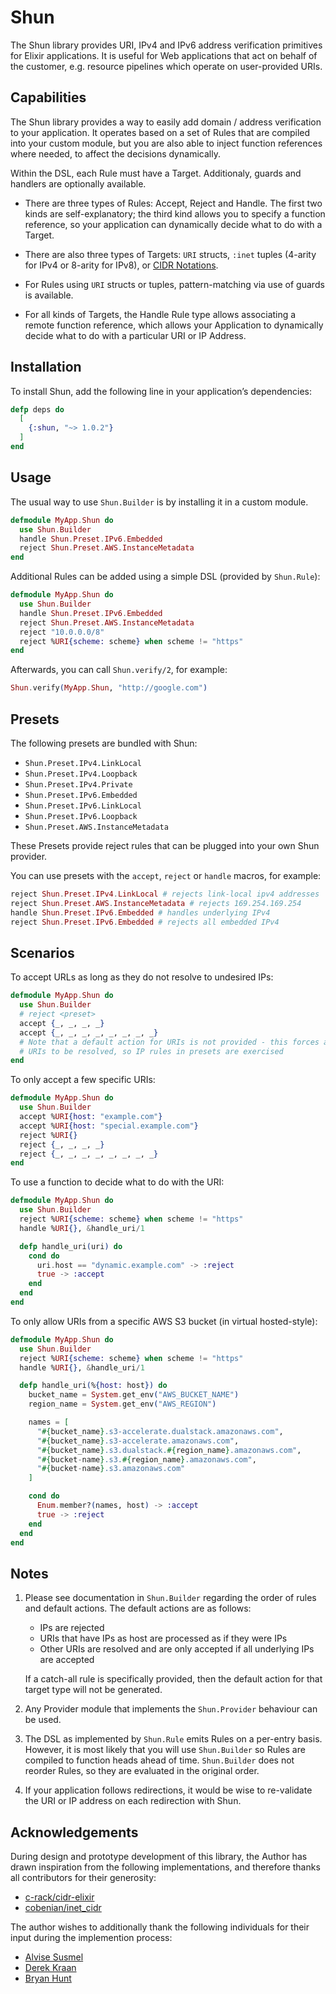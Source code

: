 # Shun

The Shun library provides URI, IPv4 and IPv6 address verification primitives for Elixir applications. It is useful for Web applications that act on behalf of the customer, e.g. resource pipelines which operate on user-provided URIs.

## Capabilities

The Shun library provides a way to easily add domain / address verification to your application. It operates based on a set of Rules that are compiled into your custom module, but you are also able to inject function references where needed, to affect the decisions dynamically.

Within the DSL, each Rule must have a Target. Additionaly, guards and handlers are optionally available.

-  There are three types of Rules: Accept, Reject and Handle. The first two kinds are self-explanatory; the third kind allows you to specify a function reference, so your application can dynamically decide what to do with a Target.

-  There are also three types of Targets: `URI` structs, `:inet` tuples (4-arity for IPv4 or 8-arity for IPv8), or [CIDR Notations][1].

-  For Rules using `URI` structs or tuples, pattern-matching via use of guards is available.

-  For all kinds of Targets, the Handle Rule type allows associating a remote function reference, which allows your Application to dynamically decide what to do with a particular URI or IP Address.

[1]: https://en.wikipedia.org/wiki/Classless_Inter-Domain_Routing

## Installation

To install Shun, add the following line in your application’s dependencies:

```elixir
defp deps do
  [
    {:shun, "~> 1.0.2"}
  ]
end
```

## Usage

The usual way to use `Shun.Builder` is by installing it in a custom module.

```elixir
defmodule MyApp.Shun do
  use Shun.Builder
  handle Shun.Preset.IPv6.Embedded
  reject Shun.Preset.AWS.InstanceMetadata
end
```

Additional Rules can be added using a simple DSL (provided by `Shun.Rule`):

```elixir
defmodule MyApp.Shun do
  use Shun.Builder
  handle Shun.Preset.IPv6.Embedded
  reject Shun.Preset.AWS.InstanceMetadata
  reject "10.0.0.0/8"
  reject %URI{scheme: scheme} when scheme != "https"
end
```

Afterwards, you can call `Shun.verify/2`, for example:

```elixir
Shun.verify(MyApp.Shun, "http://google.com")
```

## Presets

The following presets are bundled with Shun:

- `Shun.Preset.IPv4.LinkLocal`
- `Shun.Preset.IPv4.Loopback`
- `Shun.Preset.IPv4.Private`
- `Shun.Preset.IPv6.Embedded`
- `Shun.Preset.IPv6.LinkLocal`
- `Shun.Preset.IPv6.Loopback`
- `Shun.Preset.AWS.InstanceMetadata`

These Presets provide reject rules that can be plugged into your own Shun provider.

You can use presets with the `accept`, `reject` or `handle` macros, for example:

```elixir
reject Shun.Preset.IPv4.LinkLocal # rejects link-local ipv4 addresses
reject Shun.Preset.AWS.InstanceMetadata # rejects 169.254.169.254
handle Shun.Preset.IPv6.Embedded # handles underlying IPv4
reject Shun.Preset.IPv6.Embedded # rejects all embedded IPv4
```

## Scenarios

To accept URLs as long as they do not resolve to undesired IPs:

```elixir
defmodule MyApp.Shun do
  use Shun.Builder
  # reject <preset>
  accept {_, _, _, _}
  accept {_, _, _, _, _, _, _, _}
  # Note that a default action for URIs is not provided - this forces all
  # URIs to be resolved, so IP rules in presets are exercised
end
```

To only accept a few specific URIs:

```elixir
defmodule MyApp.Shun do
  use Shun.Builder
  accept %URI{host: "example.com"}
  accept %URI{host: "special.example.com"}
  reject %URI{} 
  reject {_, _, _, _}
  reject {_, _, _, _, _, _, _, _}
end
```

To use a function to decide what to do with the URI:

```elixir
defmodule MyApp.Shun do
  use Shun.Builder
  reject %URI{scheme: scheme} when scheme != "https"
  handle %URI{}, &handle_uri/1

  defp handle_uri(uri) do
    cond do
      uri.host == "dynamic.example.com" -> :reject
      true -> :accept
    end
  end
end
```

To only allow URIs from a specific AWS S3 bucket (in virtual hosted-style):

```elixir
defmodule MyApp.Shun do
  use Shun.Builder
  reject %URI{scheme: scheme} when scheme != "https"
  handle %URI{}, &handle_uri/1

  defp handle_uri(%{host: host}) do
    bucket_name = System.get_env("AWS_BUCKET_NAME")
    region_name = System.get_env("AWS_REGION")

    names = [
      "#{bucket_name}.s3-accelerate.dualstack.amazonaws.com",
      "#{bucket_name}.s3-accelerate.amazonaws.com",
      "#{bucket_name}.s3.dualstack.#{region_name}.amazonaws.com",
      "#{bucket-name}.s3.#{region_name}.amazonaws.com",
      "#{bucket-name}.s3.amazonaws.com"
    ]

    cond do
      Enum.member?(names, host) -> :accept
      true -> :reject
    end
  end
end
```

## Notes

1.  Please see documentation in `Shun.Builder` regarding the order of rules and default actions. The default actions are as follows:

    - IPs are rejected
    - URIs that have IPs as host are processed as if they were IPs
    - Other URIs are resolved and are only accepted if all underlying IPs are accepted

    If a catch-all rule is specifically provided, then the default action for that target type will not be generated.

2.  Any Provider module that implements the `Shun.Provider` behaviour can be used.

3.  The DSL as implemented by `Shun.Rule` emits Rules on a per-entry basis. However, it is most likely that you will use `Shun.Builder` so Rules are compiled to function heads ahead of time. `Shun.Builder` does not reorder Rules, so they are evaluated in the original order.

4.  If your application follows redirections, it would be wise to re-validate the URI or IP address on each redirection with Shun.

## Acknowledgements

During design and prototype development of this library, the Author has drawn inspiration from the following implementations, and therefore thanks all contributors for their generosity:

- [c-rack/cidr-elixir](https://github.com/c-rack/cidr-elixir)
- [cobenian/inet_cidr](https://github.com/Cobenian/inet_cidr)

The author wishes to additionally thank the following individuals for their input during the implemention process:

- [Alvise Susmel](https://github.com/alvises)
- [Derek Kraan](https://github.com/derekkraan)
- [Bryan Hunt](https://github.com/mergefailure)
